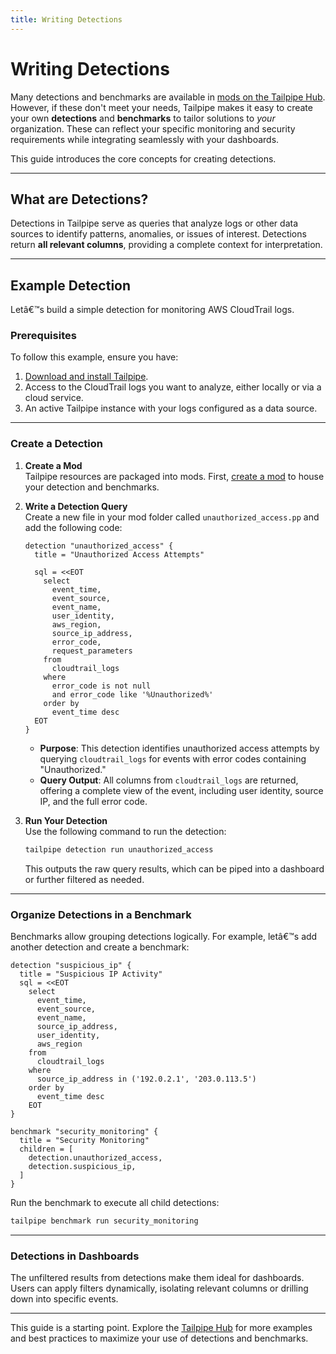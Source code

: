 ```yaml
---
title: Writing Detections
---
```


# Writing Detections

Many detections and benchmarks are available in [mods on the Tailpipe Hub](https://hub.tailpipe.io/). However, if these don't meet your needs, Tailpipe makes it easy to create your own **detections** and **benchmarks** to tailor solutions to *your* organization. These can reflect your specific monitoring and security requirements while integrating seamlessly with your dashboards.

This guide introduces the core concepts for creating detections.

---

## What are Detections?

Detections in Tailpipe serve as queries that analyze logs or other data sources to identify patterns, anomalies, or issues of interest. Detections return **all relevant columns**, providing a complete context for interpretation.

---

## Example Detection

Letâ€™s build a simple detection for monitoring AWS CloudTrail logs.

### Prerequisites

To follow this example, ensure you have:

1. [Download and install Tailpipe](https://tailpipe.io/downloads).
2. Access to the CloudTrail logs you want to analyze, either locally or via a cloud service.
3. An active Tailpipe instance with your logs configured as a data source.

---

### Create a Detection

1. **Create a Mod**  
   Tailpipe resources are packaged into mods. First, [create a mod](https://docs.tailpipe.io/create-mod) to house your detection and benchmarks.

2. **Write a Detection Query**  
   Create a new file in your mod folder called `unauthorized_access.pp` and add the following code:

   ```hcl
   detection "unauthorized_access" {
     title = "Unauthorized Access Attempts"

     sql = <<EOT
       select
         event_time,
         event_source,
         event_name,
         user_identity,
         aws_region,
         source_ip_address,
         error_code,
         request_parameters
       from
         cloudtrail_logs
       where
         error_code is not null
         and error_code like '%Unauthorized%'
       order by
         event_time desc
     EOT
   }
   ```

   - **Purpose**: This detection identifies unauthorized access attempts by querying `cloudtrail_logs` for events with error codes containing "Unauthorized."
   - **Query Output**: All columns from `cloudtrail_logs` are returned, offering a complete view of the event, including user identity, source IP, and the full error code.

3. **Run Your Detection**  
   Use the following command to run the detection:

   ```bash
   tailpipe detection run unauthorized_access
   ```

   This outputs the raw query results, which can be piped into a dashboard or further filtered as needed.

---

### Organize Detections in a Benchmark

Benchmarks allow grouping detections logically. For example, letâ€™s add another detection and create a benchmark:

```hcl
detection "suspicious_ip" {
  title = "Suspicious IP Activity"
  sql = <<EOT
    select
      event_time,
      event_source,
      event_name,
      source_ip_address,
      user_identity,
      aws_region
    from
      cloudtrail_logs
    where
      source_ip_address in ('192.0.2.1', '203.0.113.5')
    order by
      event_time desc
    EOT
}

benchmark "security_monitoring" {
  title = "Security Monitoring"
  children = [
    detection.unauthorized_access,
    detection.suspicious_ip,
  ]
}
```

Run the benchmark to execute all child detections:

```bash
tailpipe benchmark run security_monitoring
```

---

### Detections in Dashboards

The unfiltered results from detections make them ideal for dashboards. Users can apply filters dynamically, isolating relevant columns or drilling down into specific events.

---

This guide is a starting point. Explore the [Tailpipe Hub](https://hub.tailpipe.io/) for more examples and best practices to maximize your use of detections and benchmarks.